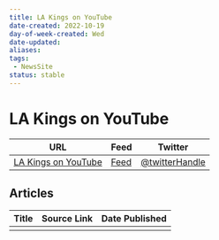 ```yaml
---
title: LA Kings on YouTube
date-created: 2022-10-19
day-of-week-created: Wed
date-updated: 
aliases: 
tags:
 - NewsSite
status: stable
---
```


# LA Kings on YouTube

| URL          | Feed     | Twitter                                |
| ------------ | -------- | -------------------------------------- |
| [LA Kings on YouTube](https://www.youtube.com/c/lakings) | [Feed]() | [@twitterHandle](https://twitter.com/) | 


## Articles
| Title | Source Link | Date Published |
| ----- | ----------- | -------------- |
|       |             |                |


